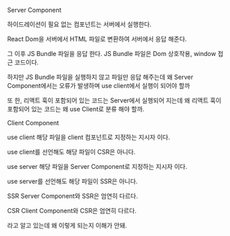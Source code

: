 
Server Component

하이드레이션이 필요 없는 컴포넌트는 서버에서 실행한다.

React Dom을 서버에서 HTML 파일로 변환하여 서버에서 응답 해준다.

그 이후 JS Bundle 파일을 응답 한다. 
JS Bundle 파일은 Dom 상호작용, window 접근 코드이다. 

하지만 JS Bundle 파일을 실행하지 않고 파일만 응답 해주는데 왜 Server Component에서는 오류가 발생하며 use client에서 실행이 되어야 할까

또 한, 리액트 훅이 포함되어 있는 코드는 Server에서 실행되어 지는데 왜 리액트 훅이 포함되어 있는 코드는 왜 use Client로 분류 해야 할까.

Client Component

use client
해당 파일을 client 컴포넌트로 지정하는 지시자 이다.

use client를 선언해도 해당 파일이 CSR은 아니다.

use server
해당 파일을 Server Component로 지정하는 지시자 이다.

use server를 선언해도 해당 파일이 SSR은 아니다.

SSR
Server Component와 SSR은 엄연히 다르다.

CSR
Client Component와  CSR은 엄연히 다르다.


라고 알고 있는데 왜 이렇게 되는지 이해가 안돼.